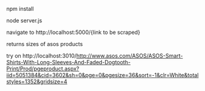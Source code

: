 npm install

node server.js

navigate to http://localhost:5000/{link to be scraped}

returns sizes of asos products

try on http://localhost:3010/http://www.asos.com/ASOS/ASOS-Smart-Shirts-With-Long-Sleeves-And-Faded-Dogtooth-Print/Prod/pgeproduct.aspx?iid=5051384&cid=3602&sh=0&pge=0&pgesize=36&sort=-1&clr=White&totalstyles=1352&gridsize=4
